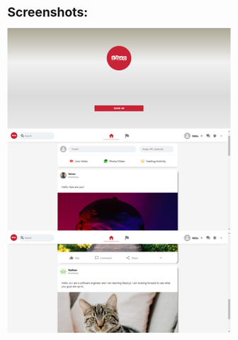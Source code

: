 <h1>Screenshots:</h1>

![Screenshot](screenshot1.png)
![Screenshot](screenshot2.png)
![Screenshot](screenshot3.png)
